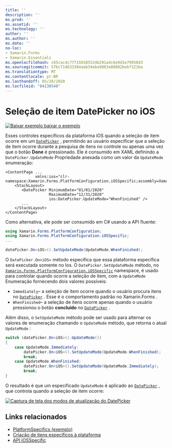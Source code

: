```yaml
---
title: ''
description: ''
ms.prod: ''
ms.assetid: ''
ms.technology: ''
author: ''
ms.author: ''
ms.date: ''
no-loc:
- Xamarin.Forms
- Xamarin.Essentials
ms.openlocfilehash: c65cac4c777150185524b291adc6e9d1e79958d3
ms.sourcegitcommit: 57bc714633364aeb34aba9803e88802bebf321ba
ms.translationtype: MT
ms.contentlocale: pt-BR
ms.lasthandoff: 05/28/2020
ms.locfileid: "84138548"
---
```

# <a name="datepicker-item-selection-on-ios"></a>Seleção de item DatePicker no iOS

[![Baixar exemplo ](~/media/shared/download.png) baixar o exemplo](https://docs.microsoft.com/samples/xamarin/xamarin-forms-samples/userinterface-platformspecifics)

Esses controles específicos da plataforma iOS quando a seleção de item ocorre em um [`DatePicker`](xref:Xamarin.Forms.DatePicker) , permitindo ao usuário especificar que a seleção de item ocorre durante a pesquisa de itens no controle ou apenas uma vez que o botão **Done** é pressionado. Ele é consumido em XAML definindo a `DatePicker.UpdateMode` Propriedade anexada como um valor da `UpdateMode` enumeração:

```xaml
<ContentPage ...
             xmlns:ios="clr-namespace:Xamarin.Forms.PlatformConfiguration.iOSSpecific;assembly=Xamarin.Forms.Core">
    <StackLayout>
       <DatePicker MinimumDate="01/01/2020"
                   MaximumDate="12/31/2020"
                   ios:DatePicker.UpdateMode="WhenFinished" />
       ...
    </StackLayout>
</ContentPage>
```

Como alternativa, ele pode ser consumido em C# usando a API fluente:

```csharp
using Xamarin.Forms.PlatformConfiguration;
using Xamarin.Forms.PlatformConfiguration.iOSSpecific;
...

datePicker.On<iOS>().SetUpdateMode(UpdateMode.WhenFinished);
```

O `DatePicker.On<iOS>` método especifica que essa plataforma específica será executada somente no Ios. O `DatePicker.SetUpdateMode` método, no [`Xamarin.Forms.PlatformConfiguration.iOSSpecific`](xref:Xamarin.Forms.PlatformConfiguration.iOSSpecific) namespace, é usado para controlar quando ocorre a seleção de item, com a `UpdateMode` Enumeração fornecendo dois valores possíveis:

- `Immediately`– a seleção de item ocorre quando o usuário procura itens no [`DatePicker`](xref:Xamarin.Forms.DatePicker) . Esse é o comportamento padrão no Xamarin.Forms .
- `WhenFinished`– a seleção de itens ocorre apenas quando o usuário pressionou o botão **concluído** no [`DatePicker`](xref:Xamarin.Forms.DatePicker) .

Além disso, o `SetUpdateMode` método pode ser usado para alternar os valores de enumeração chamando o `UpdateMode` método, que retorna o atual `UpdateMode` :

```csharp
switch (datePicker.On<iOS>().UpdateMode())
{
    case UpdateMode.Immediately:
        datePicker.On<iOS>().SetUpdateMode(UpdateMode.WhenFinished);
        break;
    case UpdateMode.WhenFinished:
        datePicker.On<iOS>().SetUpdateMode(UpdateMode.Immediately);
        break;
}
```

O resultado é que um especificado `UpdateMode` é aplicado ao [`DatePicker`](xref:Xamarin.Forms.DatePicker) , que controla quando a seleção de item ocorre:

[![Captura de tela dos modos de atualização do DatePicker](datepicker-selection-images/datepicker-updatemode.png "DatePicker UpdateMode específico da plataforma")](datepicker-selection-images/datepicker-updatemode-large.png#lightbox "DatePicker UpdateMode específico da plataforma")

## <a name="related-links"></a>Links relacionados

- [PlatformSpecifics (exemplo)](https://docs.microsoft.com/samples/xamarin/xamarin-forms-samples/userinterface-platformspecifics)
- [Criação de itens específicos à plataforma](~/xamarin-forms/platform/platform-specifics/index.md#creating-platform-specifics)
- [API iOSSpecific](xref:Xamarin.Forms.PlatformConfiguration.iOSSpecific)
